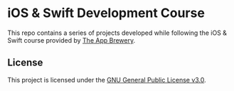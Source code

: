 # iOS & Swift Development Course

This repo contains a series of projects developed while following the iOS & Swift course provided by [The App Brewery](https://www.appbrewery.co/).

## License

This project is licensed under the [GNU General Public License v3.0](https://choosealicense.com/licenses/gpl-3.0/).